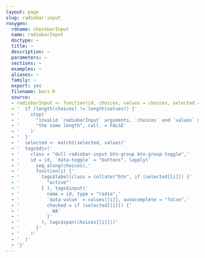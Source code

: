 ```yaml
---
layout: page
slug: radiobar-input
roxygen:
  rdname: checkbarInput
  name: radiobarInput
  doctype: ~
  title: ~
  description: ~
  parameters: ~
  sections: ~
  examples: ~
  aliases: ~
  family: ~
  export: yes
  filename: bars.R
  source:
  - radiobarInput <- function(id, choices, values = choices, selected = NULL) {
  - '  if (length(choices) != length(values)) {'
  - '    stop('
  - '      "invalid `radiobarInput` arguments, `choices` and `values` must be ",'
  - '      "the same length", call. = FALSE'
  - '    )'
  - '  }'
  - '  selected <- match2(selected, values)'
  - '  tags$div('
  - '    class = "dull-radiobar-input btn-group btn-group-toggle",'
  - '    id = id, `data-toggle` = "buttons", lapply('
  - '      seq_along(choices),'
  - '      function(i) {'
  - '        tags$label(class = collate("btn", if (selected[[i]]) {'
  - '          "active"'
  - '        } ), tags$input('
  - '          name = id, type = "radio",'
  - '          `data-value` = values[[i]], autocomplete = "false",'
  - '          checked = if (selected[[i]]) {'
  - '            NA'
  - '          }'
  - '        ), tags$span(choices[[i]]))'
  - '      }'
  - '    )'
  - '  )'
  - '}'
---
```

